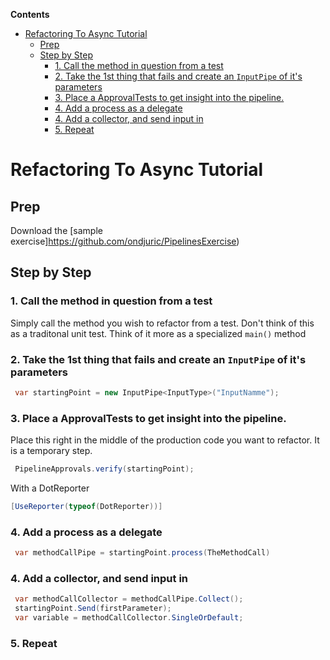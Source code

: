 <!-- START doctoc generated TOC please keep comment here to allow auto update -->
<!-- DON'T EDIT THIS SECTION, INSTEAD RE-RUN doctoc TO UPDATE -->
**Contents**

- [Refactoring To Async Tutorial](#refactoring-to-async-tutorial)
  - [Prep](#prep)
  - [Step by Step](#step-by-step)
    - [1. Call the method in question from a test](#1-call-the-method-in-question-from-a-test)
    - [2. Take the 1st thing that fails and create an `InputPipe` of it's parameters](#2-take-the-1st-thing-that-fails-and-create-an-inputpipe-of-its-parameters)
    - [3. Place a ApprovalTests to get insight into the pipeline.](#3-place-a-approvaltests-to-get-insight-into-the-pipeline)
    - [4. Add a process as a delegate](#4-add-a-process-as-a-delegate)
    - [4. Add a collector, and send input in](#4-add-a-collector-and-send-input-in)
    - [5. Repeat](#5-repeat)

<!-- END doctoc generated TOC please keep comment here to allow auto update -->

# Refactoring To Async Tutorial

## Prep

Download the [sample exercise]https://github.com/ondjuric/PipelinesExercise)

## Step by Step

### 1. Call the method in question from a test

Simply call the method you wish to refactor from a test.
Don't think of this as a traditonal unit test. Think of it more as a specialized `main()` method

### 2. Take the 1st thing that fails and create an `InputPipe` of it's parameters

``` cs
 var startingPoint = new InputPipe<InputType>("InputNamme");
 ```
 
 ### 3. Place a ApprovalTests to get insight into the pipeline.
 
 Place this right in the middle of the production code you want to refactor. It is a temporary step.
 
 ``` cs 
  PipelineApprovals.verify(startingPoint);
 ```
 
 With a DotReporter
 
 ``` cs 
 [UseReporter(typeof(DotReporter))]
 ```

### 4. Add a process as a delegate

``` cs
 var methodCallPipe = startingPoint.process(TheMethodCall)
```

### 4. Add a collector, and send input in

``` cs
 var methodCallCollector = methodCallPipe.Collect();
 startingPoint.Send(firstParameter);
 var variable = methodCallCollector.SingleOrDefault;
```

### 5. Repeat

